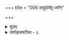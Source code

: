 +++
title = "006 आहुर्द्रव्येषु धर्मान्"

+++
<details><summary>मूलम्</summary>

आहुर्द्रव्येषु धर्मान् कतिचन गुणपर्यायवैषम्यभिन्नान् पर्यायाणां गुणत्वे स्थितवति सहजागन्तुतामात्रमेतत् ।  
मिथ्याभूतान् विकारानभिदधति परे सत्यरूपान् स्वभावान् तानेकद्व्यादिरूपानभिदधतु कथं निर्गुणानां क्षणानाम् ॥ ६ ॥
</details>

<details><summary>सर्वाङ्कषटीका - ६</summary>

द्रव्याश्रितानां धर्माणां विषये जैनोक्तं विमृशति - आहुरित्यादि । द्रव्येषु **धर्मान्** = द्रव्यगतान् धर्मान् **गुणपर्यायवैषम्यभिन्नान्** = गुणरूप-पर्यायरूपवैषम्येन भिन्नान् **कतिचन** = **केचित्** = जैनाः आहुः । सहजा धर्माः गुणाः, आगन्तवो धर्माः पर्याया इति तेषामभिप्रायः । **पर्यायाणाम्** = आगन्तुधर्माणाम् अवस्थारूपाणामपि गुणत्वे **स्थितवति** = द्रव्याश्रितत्वे समाने सति **एतत्** = एवं विभज्य संकेतनम्, सहजागन्तुता- **मात्रम्** = कस्यचित् सहजत्वम्, कस्यचिदागन्तुकत्वमिति स्वरूपे न कश्चन विशेष उक्तो भवति । इतरत् संकेतमात्रमित्यल्पमेतत् ॥ 

I 

**परे** = केचन विज्ञानवादिनः बौद्धास्तु विकारान् मिथ्याभूतान् अभिदधति । तेष्वेव वैभाषिकाः विकारान् सत्यरूपान् **स्वभावान्** = वस्तुस्वभावरूपानतिरिक्तान् अभिदधति । क्षणिकविज्ञानरूपत्वं सर्वेषामङ्गीकुर्वद्भिः योगाचारैः बाह्यार्थस्यैवापलापात्, तत्र विकाराणां मिथ्यात्वप्रतिपादनेन को विशेष उक्तो भवतीत्युपहास्यत्वं स्पष्टमेव । वैभाषिकमते बाह्यार्थसत्यत्वाङ्गीकारात्, सत्यानाम् अथापि निर्गुणानाम् **क्षणानाम्** =पदार्थानाम् स्वरूपे एवं रूपे सति **तान्** = विकारान् एकव्यादिरूपान् कथम् अभिदधतु ? रूपरसगन्धस्पर्शस्वभावा पृथिवी रूपरसस्पर्शस्वभावं जलम् रूपस्पर्शस्वभावं तेजः, स्पर्शस्वभावो वायुरिति ते वदन्ति । गुणगुणिभेदस्यैवाभावे एवमभिधानं कथं घटते? एषां संघातरूपत्वादिकमपि प्रागेव ( जड. 8) विस्तरेण परीक्षितम् । सर्वेऽप्येतादृशा वादाः प्रायो गतार्था इति विस्तरे नासक्ति - राचार्याणां सूच्यते ॥ ६ ॥
</details>
